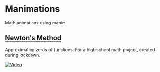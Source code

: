 # Manimations
Math animations using manim

## [Newton's Method](https://en.wikipedia.org/wiki/Newton's_method)
Approximating zeros of functions.
For a high school math project, created during lockdown.

[![Video](https://img.youtube.com/vi/tzTCNaWK8IY/0.jpg)](https://www.youtube.com/watch?v=tzTCNaWK8IY)
